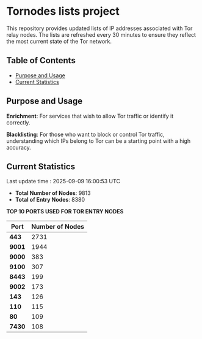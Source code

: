 # Tornodes lists project

This repository provides updated lists of IP addresses associated with Tor relay nodes. The lists are refreshed every 30 minutes to ensure they reflect the most current state of the Tor network.

## Table of Contents

- [Purpose and Usage](#purpose-and-usage)
- [Current Statistics](#current-statistics)


## Purpose and Usage

**Enrichment**: For services that wish to allow Tor traffic or identify it correctly.

**Blacklisting**: For those who want to block or control Tor traffic, understanding which IPs belong to Tor can be a starting point with a high accuracy.

## Current Statistics

Last update time : 2025-09-09 16:00:53 UTC

- **Total Number of Nodes**: 9813
- **Total of Entry Nodes**: 8380

**TOP 10 PORTS USED FOR TOR ENTRY NODES**

| **Port** | **Number of Nodes** |
|------|-----------------|
| **443**   | 2731  |
| **9001**   | 1944  |
| **9000**   | 383  |
| **9100**   | 307  |
| **8443**   | 199  |
| **9002**   | 173  |
| **143**   | 126  |
| **110**   | 115  |
| **80**   | 109  |
| **7430**   | 108  |

